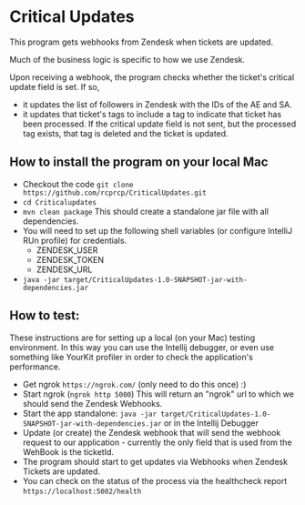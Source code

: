 # Critical Updates

This program gets webhooks from Zendesk when tickets are updated.

Much of the business logic is specific to how we use Zendesk. 

Upon receiving a webhook, the program checks whether the ticket's critical update field is set.
If so, 
* it updates the list of followers in Zendesk with the IDs of the AE and SA.
* it updates that ticket's tags to include a tag to indicate that ticket has been processed.
If the critical update field is not sent, but the processed tag exists, that tag is deleted and the ticket is updated.

## How to install the program on your local Mac
* Checkout the code `git clone https://github.com/rcprcp/CriticalUpdates.git`
* `cd Criticalupdates`
* `mvn clean package`  This should create a standalone jar file with all dependencies.
* You will need to set up the following shell variables (or configure IntelliJ RUn profile) for credentials.
  * ZENDESK_USER
  * ZENDESK_TOKEN
  * ZENDESK_URL
* `java -jar target/CriticalUpdates-1.0-SNAPSHOT-jar-with-dependencies.jar`

## How to test:
These instructions are for setting up a local (on your Mac) testing environment.
In this way you can use the Intellij debugger, or even use something like YourKit profiler
in order to check the application's performance. 

* Get ngrok `https://ngrok.com/` (only need to do this once) :)
* Start ngrok (`ngrok http 5000`) This will return an "ngrok" url to which we should send the Zendesk Webhooks.
* Start the app standalone: `java -jar target/CriticalUpdates-1.0-SNAPSHOT-jar-with-dependencies.jar` or in the Intellij Debugger 
* Update (or create) the Zendesk webhook that will send the webhook request to our application - currently the only field that is used from the WehBook is the ticketId.
* The program should start to get updates via Webhooks when Zendesk Tickets are updated.
* You can check on the status of the process via the healthcheck report `https://localhost:5002/health`